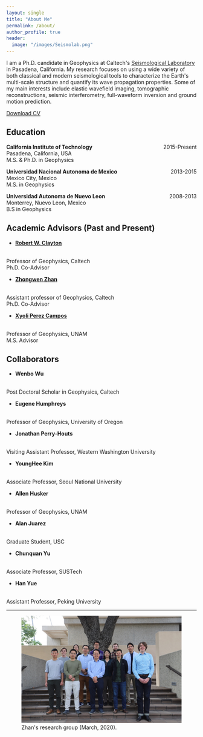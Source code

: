 ```yaml
---
layout: single
title: "About Me"
permalink: /about/
author_profile: true
header:
  image: "/images/Seismolab.png"
---
```


I am a Ph.D. candidate in Geophysics at Caltech's [Seismological Laboratory](http://www.seismolab.caltech.edu) in Pasadena, California. My research focuses on using a wide variety of both classical and modern seismological tools to characterize the Earth's multi-scale structure and quantify its wave propagation properties. Some of my main interests include elastic wavefield imaging, tomographic reconstructions, seismic interferometry, full-waveform inversion and ground motion prediction.

[Download CV](http://jorgecastellanos90.github.io/files/CV.pdf)

## Education
<p><b>California Institute of Technology</b><p2 style="float: right">2015-Present</p2><br>Pasadena, California, USA<br>M.S. & Ph.D. in Geophysics</p>

<p><b>Universidad Nacional Autonoma de Mexico</b><p2 style="float: right">2013-2015</p2><br>Mexico City, Mexico<br>M.S. in Geophysics</p>

<p><b>Universidad Autonoma de Nuevo Leon</b><p2 style="float: right">2008-2013</p2><br>Monterrey, Nuevo Leon, Mexico<br>B.S in Geophysics</p>

## Academic Advisors (Past and Present)
- [**Robert W. Clayton**](http://web.gps.caltech.edu/~clay/homepage.html)
<br>
Professor of Geophysics, Caltech
<br>
Ph.D. Co-Advisor

- [**Zhongwen Zhan**](http://zhan.caltech.edu)
<br>
Assistant professor of Geophysics, Caltech
<br>
Ph.D. Co-Advisor

- [**Xyoli Perez Campos**](http://zhan.caltech.edu)
<br>
Professor of Geophysics, UNAM
<br>
M.S. Advisor

## Collaborators
- **Wenbo Wu**
<br>
Post Doctoral Scholar in Geophysics, Caltech

- **Eugene Humphreys**
<br>
Professor of Geophysics, University of Oregon

- **Jonathan Perry-Houts**
<br>
Visiting Assistant Professor, Western Washington University

- **YoungHee Kim**
<br>
Associate Professor, Seoul National University

- **Allen Husker**
<br>
Professor of Geophysics, UNAM

- **Alan Juarez**
<br>
Graduate Student, USC

- **Chunquan Yu**
<br>
Associate Professor, SUSTech

- **Han Yue**
<br>
Assistant Professor, Peking University

<hr>

<figure>
  <img src="/images/ZhongwenGroup.jpg" alt="Zhan group">
  <figcaption>Zhan's research group (March, 2020).</figcaption>
</figure>
